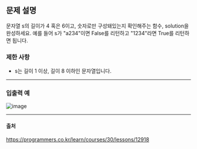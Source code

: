 ## 문제 설명
문자열 s의 길이가 4 혹은 6이고, 숫자로만 구성돼있는지 확인해주는 함수, solution을 완성하세요. 예를 들어 s가 "a234"이면 False를 리턴하고 "1234"라면 True를 리턴하면 됩니다.

### 제한 사항
* s는 길이 1 이상, 길이 8 이하인 문자열입니다.
***
### 입출력 예
![image](https://user-images.githubusercontent.com/76280200/147819063-64dd039f-e309-45bd-8ff5-e0b8733cec4b.png)
***
#### 출처
<https://programmers.co.kr/learn/courses/30/lessons/12918>

